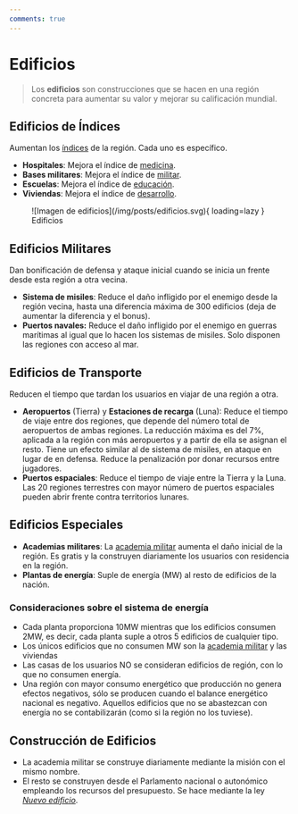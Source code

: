 ```yaml
---
comments: true
---
```


# Edificios

> Los **edificios** son construcciones que se hacen en una región concreta para aumentar su valor y mejorar su calificación mundial.

## Edificios de Índices

Aumentan los [índices](/2.-Economia/Indices/) de la región. Cada uno es específico.

- **Hospitales**: Mejora el índice de [medicina](/2.-Economia/Indices/#medicina).
- **Bases militares**: Mejora el índice de [militar](/2.-Economia/Indices/#militar).
- **Escuelas**: Mejora el índice de [educación](/2.-Economia/Indices/#educacion).
- **Viviendas**: Mejora el índice de [desarrollo](/2.-Economia/Indices/#desarrollo).

<figure markdown>
  ![Imagen de edificios](/img/posts/edificios.svg){ loading=lazy }
  <figcaption>Edificios</figcaption>
</figure>

## Edificios Militares

Dan bonificación de defensa y ataque inicial cuando se inicia un frente desde esta región a otra vecina.

- **Sistema de misiles**: Reduce el daño infligido por el enemigo desde la región vecina, hasta una diferencia máxima de 300 edificios (deja de aumentar la diferencia y el bonus).
- **Puertos navales:** Reduce el daño infligido por el enemigo en guerras marítimas al igual que lo hacen los sistemas de misiles. Solo disponen las regiones con acceso al mar.

## Edificios de Transporte

Reducen el tiempo que tardan los usuarios en viajar de una región a otra.

- **Aeropuertos** (Tierra) y **Estaciones de recarga** (Luna): Reduce el tiempo de viaje entre dos regiones, que depende del número total de aeropuertos de ambas regiones. La reducción máxima es del 7%, aplicada a la región con más aeropuertos y a partir de ella se asignan el resto. Tiene un efecto similar al de sistema de misiles, en ataque en lugar de en defensa. Reduce la penalización por donar recursos entre jugadores.
- **Puertos espaciales**: Reduce el tiempo de viaje entre la Tierra y la Luna. Las 20 regiones terrestres con mayor número de puertos espaciales pueden abrir frente contra territorios lunares.

## Edificios Especiales

- **Academias militares**: La [academia militar](/1.-Perfil/Academia-Militar/) aumenta el daño inicial de la región. Es gratis y la construyen diariamente los usuarios con residencia en la región.
- **Plantas de energía**: Suple de energía (MW) al resto de edificios de la nación.

### Consideraciones sobre el sistema de energía

- Cada planta proporciona 10MW mientras que los edificios consumen 2MW, es decir, cada planta suple a otros 5 edificios de cualquier tipo.
- Los únicos edificios que no consumen MW son la [academia militar](/1.-Perfil/Academia-Militar/) y las viviendas
- Las casas de los usuarios NO se consideran edificios de región, con lo que no consumen energía.
- Una región con mayor consumo energético que producción no genera efectos negativos, sólo se producen cuando el balance energético nacional es negativo. Aquellos edificios que no se abastezcan con energía no se contabilizarán (como si la región no los tuviese).

## Construcción de Edificios

- La academia militar se construye diariamente mediante la misión con el mismo nombre.
- El resto se construyen desde el Parlamento nacional o autonómico empleando los recursos del presupuesto. Se hace mediante la ley [_Nuevo edificio_](/3.-Politica/Leyes/#nuevo-edificio).
